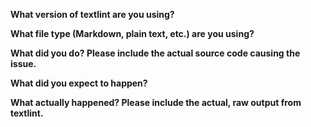 <!--
**Before** Bug Reporting, Please update textlint and try it.
Also see https://github.com/textlint/textlint/blob/master/.github/CONTRIBUTING.md#bug-reporting
-->

**What version of textlint are you using?**
<!-- 
$ $(npm bin)/textlint -v
-->
**What file type (Markdown, plain text, etc.) are you using?**

**What did you do? Please include the actual source code causing the issue.**

**What did you expect to happen?**

**What actually happened? Please include the actual, raw output from textlint.**
<!--
You can get debug log by running textlint with `--debug` option.
$ $(npm bin)/textlint --debug target.md
# Please paste the debug log to the issue or use http://gist.github.com/
--->
